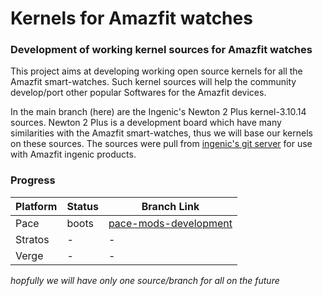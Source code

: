 # Kernels for Amazfit watches
### Development of working kernel sources for Amazfit watches

This project aims at developing working open source kernels for all the Amazfit smart-watches. Such kernel sources will help the community develop/port other popular Softwares for the Amazfit devices.

In the main branch (here) are the Ingenic's Newton 2 Plus kernel-3.10.14 sources. Newton 2 Plus is a development board which have many similarities with the Amazfit smart-watches, thus we will base our kernels on these sources. The sources were pull from [ingenic's git server](http://git.ingenic.com.cn:8082/) for use with Amazfit ingenic products.

### Progress

| Platform | Status  | Branch Link |
|----------|---------|-------------|
| Pace     | boots   | [pace-mods-development](https://github.com/amazfitDev/platform_kernel-3.10.14/tree/pace-mods-development) |
| Stratos  | -       | -           |
| Verge    | -       | -           |

*hopfully we will have only one source/branch for all on the future*

